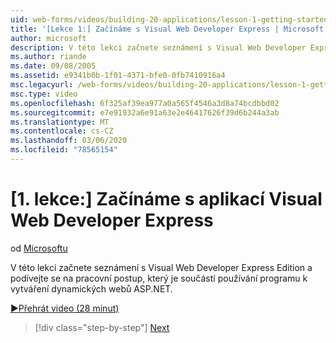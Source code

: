 ```yaml
---
uid: web-forms/videos/building-20-applications/lesson-1-getting-started-with-visual-web-developer-express
title: '[Lekce 1:] Začínáme s Visual Web Developer Express | Microsoft Docs'
author: microsoft
description: V této lekci začnete seznámení s Visual Web Developer Express Edition a podívejte se na pracovní postup, který je součástí používání programu k sestavení dyn...
ms.author: riande
ms.date: 09/08/2005
ms.assetid: e9341b0b-1f01-4371-bfe0-0fb7410916a4
msc.legacyurl: /web-forms/videos/building-20-applications/lesson-1-getting-started-with-visual-web-developer-express
msc.type: video
ms.openlocfilehash: 6f325af39ea977a0a565f4546a3d8a74bcdbbd02
ms.sourcegitcommit: e7e91932a6e91a63e2e46417626f39d6b244a3ab
ms.translationtype: MT
ms.contentlocale: cs-CZ
ms.lasthandoff: 03/06/2020
ms.locfileid: "78565154"
---
```

# <a name="lesson-1-getting-started-with-visual-web-developer-express"></a>[1. lekce:] Začínáme s aplikací Visual Web Developer Express

od [Microsoftu](https://github.com/microsoft)

V této lekci začnete seznámení s Visual Web Developer Express Edition a podívejte se na pracovní postup, který je součástí používání programu k vytváření dynamických webů ASP.NET.

[&#9654;Přehrát video (28 minut)](https://channel9.msdn.com/Blogs/ASP-NET-Site-Videos/lesson-1-getting-started-with-visual-web-developer-express)

> [!div class="step-by-step"]
> [Next](lesson-2-creating-a-web-forms-user-interface.md)

